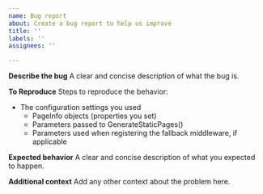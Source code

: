 ```yaml
---
name: Bug report
about: Create a bug report to help us improve
title: ''
labels: ''
assignees: ''

---
```


**Describe the bug**
A clear and concise description of what the bug is.

**To Reproduce**
Steps to reproduce the behavior:
- The configuration settings you used
  - PageInfo objects (properties you set)
  - Parameters passed to GenerateStaticPages()
  - Parameters used when registering the fallback middleware, if applicable

**Expected behavior**
A clear and concise description of what you expected to happen.

**Additional context**
Add any other context about the problem here.
